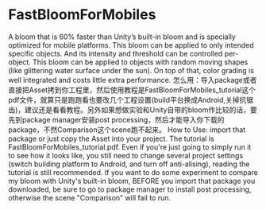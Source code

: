 # FastBloomForMobiles
A bloom that is 60% faster than Unity’s built-in bloom and is specially optimized for mobile platforms. This bloom can be applied to only intended specific objects. And its intensity and threshold can be controlled per-object. This bloom can be applied to objects with random moving shapes (like glittering water surface under the sun). On top of that, color grading is well integrated and costs little extra performance.
怎么用：导入package或者直接把Asset拷到你工程里，然后使用教程是FastBloomForMobiles_tutorial这个pdf文件，就算只是跑跑看也要改几个工程设置(build平台换成Android,关掉抗锯齿)，建议还是看看教程。另外如果想做实验和Unity自带的bloom作比较的话，要先到package manager安装post processing，然后才能导入你下载的package，不然Comparison这个scene跑不起来。
How to Use: import that package or just copy the Asset into your project. The tutorial is FastBloomForMobiles_tutorial.pdf. Even if you're just going to simply run it to see how it looks like, you still need to change several project settings (switch building platform to Android, and turn off anti-alising), reading the tutorial is still recommended. If you want to do some experiment to compare my bloom with Unity's built-in bloom, BEFORE you import that package you downloaded, be sure to go to package manager to install post processing, otherwise the scene "Comparison" will fail to run.
